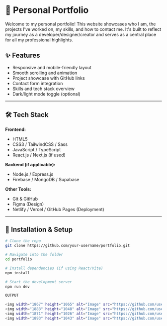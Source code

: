 # 💼 Personal Portfolio

Welcome to my personal portfolio! This website showcases who I am, the projects I’ve worked on, my skills, and how to contact me. It's built to reflect my journey as a developer/designer/creator and serves as a central place for all my professional highlights.


## ✨ Features

- Responsive and mobile-friendly layout
- Smooth scrolling and animation
- Project showcase with GitHub links
- Contact form integration
- Skills and tech stack overview
- Dark/light mode toggle (optional)

---

## 🛠️ Tech Stack

**Frontend:**
- HTML5
- CSS3 / TailwindCSS / Sass
- JavaScript / TypeScript
- React.js / Next.js (if used)

**Backend (if applicable):**
- Node.js / Express.js
- Firebase / MongoDB / Supabase

**Other Tools:**
- Git & GitHub
- Figma (Design)
- Netlify / Vercel / GitHub Pages (Deployment)

---

## 🚀 Installation & Setup

```bash
# Clone the repo
git clone https://github.com/your-username/portfolio.git

# Navigate into the folder
cd portfolio

# Install dependencies (if using React/Vite)
npm install

# Start the development server
npm run dev

OUTPUT 

<img width="1867" height="1065" alt="Image" src="https://github.com/user-attachments/assets/4fda3162-6cf9-4479-8dc0-5449dd8cc83c" />
<img width="1883" height="1048" alt="Image" src="https://github.com/user-attachments/assets/2c4c9419-ff32-4cda-9af6-64f550b9b8f7" />
<img width="1871" height="1026" alt="Image" src="https://github.com/user-attachments/assets/a752b84b-598e-4cda-838c-23561bc739aa" />
<img width="1893" height="1043" alt="Image" src="https://github.com/user-attachments/assets/2f07bbb4-b3e2-4c39-8e42-4de261fd55f4" />
